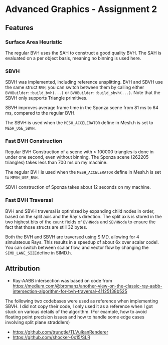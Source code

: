 # Advanced Graphics - Assignment 2

## Features

### Surface Area Heuristic
The regular BVH uses the SAH to construct a good quality BVH. The SAH is evaluated on a per object basis, meaning no binning is used here.

### SBVH
SBVH was implemented, including reference unsplitting. BVH and SBVH use the same struct ``BVH``, you can switch between them by  calling either ``BVHBuilder::build_bvh(...)`` or ``BVHBuilder::build_sbvh(...)``. Note that the SBVH only supports Triangle primitives.

SBVH improves average frame time in the Sponza scene from 81 ms to 64 ms, compared to the regular BVH.

The SBVH is used when the ``MESH_ACCELERATOR`` define in Mesh.h is set to ``MESH_USE_SBVH``.

### Fast BVH Construction
Regular BVH Construction of a scene with > 100000 triangles is done in under one second, even without binning. The Sponza scene (262205 triangles) takes less than 700 ms on my machine.

The regular BVH is used when the ``MESH_ACCELERATOR`` define in Mesh.h is set to ``MESH_USE_BVH``.

SBVH construction of Sponza takes about 12 seconds on my machine.

### Fast BVH Traversal
BVH and SBVH traversal is optimized by expanding child nodes in order, based on the split axis and the Ray's direction. The split axis is stored in the two highest bits of the ``count`` fields of ``BVHNode`` and ``SBVHNode`` to ensure the fact that those structs are still 32 bytes.

Both the BVH and SBVH are traversed using SIMD, allowing for 4 simulateous Rays. This results in a speedup of about 6x over scalar code!. You can switch between scalar flow, and vector flow by changing the ``SIMD_LANE_SIZE``define in SIMD.h.

## Attribution
- Ray-AABB intersection was based on code from https://medium.com/@bromanz/another-view-on-the-classic-ray-aabb-intersection-algorithm-for-bvh-traversal-41125138b525

The following two codebases were used as reference when implementing SBVH. I did not copy their code, I only used it as a reference when I got stuck on various details of the algorithm. (For example, how to avoid floating point precision issues and how to handle some edge cases involving split plane straddlers)
- https://github.com/trungtle/TLVulkanRenderer
- https://github.com/shocker-0x15/SLR
